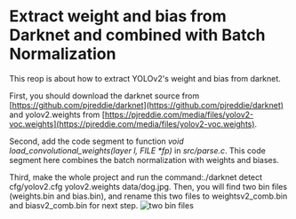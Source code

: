 # Extract weight and bias from Darknet and combined with Batch Normalization
This reop is about how to extract YOLOv2's weight and bias from darknet. 

First, you should download the darknet source from [https://github.com/pjreddie/darknet](https://github.com/pjreddie/darknet) and yolov2.weights from [https://pjreddie.com/media/files/yolov2-voc.weights](https://pjreddie.com/media/files/yolov2-voc.weights). 

Second, add the code segment to function _void load_convolutional_weights(layer l, FILE *fp)_ in _src/parse.c_. This code segment here combines the batch normalization with weights and biases.

Third, make the whole project and run the command:./darknet detect cfg/yolov2.cfg yolov2.weights data/dog.jpg. Then, you will find two bin files (weights.bin and bias.bin), and rename this two files to weightsv2_comb.bin and biasv2_comb.bin for next step.
![two bin files](https://github.com/dhm2013724/yolov2_xilinx_fpga/blob/150MHzTn4Tm32Tr26Tc26Cin4Cout2/Software%20version/01_ExtractWeightAndBiasFromDarknet/s3.jpg)

